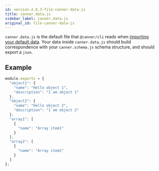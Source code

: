 ```yaml
---
id: version-2.8.3-file-canner-data-js
title: canner.data.js
sidebar_label: canner.data.js
original_id: file-canner-data-js
---
```


`canner.data.js` is the default file that `@canner/cli` reads when [importing your default data](cli-import-data.md). Your data inside `canner.data.js` should build correspondence with your `canner.schema.js` schema structure, and should export a `json`.

## Example

```js
module.exports = {
  "object1": {
    "name": "Hello object 1",
    "description": "I am object 1"
  },
  "object2": {
    "name": "Hello object 2",
    "description": "I am object 2"
  },
  "array1": [
    {
      "name": "Array item1"
    }
  ],
  "array2": [
    {
      "name": "Array item2"
    }
  ]
};
```